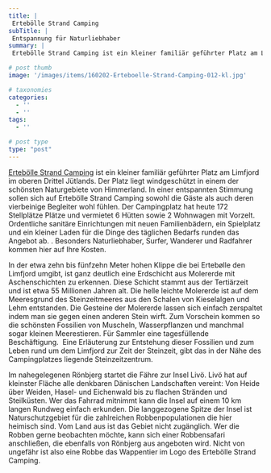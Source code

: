 ```yaml
---
title: |
 Ertebölle Strand Camping
subTitle: |
 Entspannung für Naturliebhaber
summary: |
 Ertebölle Strand Camping ist ein kleiner familiär geführter Platz am Limfjord im oberen Drittel Jütlands. Der Platz liegt windgeschützt in einem der schönsten Naturgebiete von Himmerland. In einer entspannten Stimmung sollen sich auf Ertebölle Strand Camping sowohl die Gäste als auch deren vierbeinige Begleiter wohl fühlen.

# post thumb
image: '/images/items/160202-Erteboelle-Strand-Camping-012-kl.jpg'

# taxonomies
categories: 
  - ''
  - ''
tags:
  - ''

# post type
type: "post"
---
```


[Ertebölle Strand Camping](http://caravaningreisen.de/LinkClick.aspx?link=http%3a%2f%2fwww.escamp.dk%2fde%2f&tabid=683&portalid=5&mid=1662) ist ein kleiner familiär geführter Platz am Limfjord im oberen Drittel Jütlands. Der Platz liegt windgeschützt in einem der schönsten Naturgebiete von Himmerland. In einer entspannten Stimmung sollen sich auf Ertebölle Strand Camping sowohl die Gäste als auch deren vierbeinige Begleiter wohl fühlen. Der Campingplatz hat heute 172 Stellplätze Plätze und vermietet 6 Hütten sowie 2 Wohnwagen mit Vorzelt. Ordentliche sanitäre Einrichtungen mit neuen Familienbädern, ein Spielplatz&nbsp; und ein kleiner Laden für die Dinge des täglichen Bedarfs runden das Angebot ab. . Besonders Naturliebhaber, Surfer, Wanderer und Radfahrer kommen hier auf Ihre Kosten.  

In der etwa zehn bis fünfzehn Meter hohen Klippe die bei Ertebølle den Limfjord umgibt, ist ganz deutlich eine Erdschicht aus Molererde mit Aschenschichten zu erkennen. Diese Schicht stammt aus der Tertiärzeit und ist etwa 55 Millionen Jahren alt. Die helle leichte Molererde ist auf dem Meeresgrund des Steinzeitmeeres aus den Schalen von Kieselalgen und Lehm entstanden. Die Gesteine der Molererde lassen sich einfach zerspaltet indem man sie gegen einen anderen Stein wirft. Zum Vorschein kommen so die schönsten Fossilien von Muscheln, Wasserpflanzen und manchmal sogar kleinen Meerestieren. Für Sammler eine tagesfüllende Beschäftigung.  Eine Erläuterung zur Entstehung dieser Fossilien und zum Leben rund um dem Limfjord zur Zeit der Steinzeit, gibt das in der Nähe des Campingplatzes liegende Steinzeitzentrum.   

Im nahegelegenen Rönbjerg startet die Fähre zur Insel Livö. Livö hat auf kleinster Fläche alle denkbaren Dänischen Landschaften vereint: Von Heide über Weiden, Hasel- und Eichenwald bis zu flachen Stränden und Steilküsten. Wer das Fahrrad mitnimmt kann die Insel auf einem 10 km langen Rundweg einfach erkunden. Die langgezogene Spitze der Insel ist Naturschutzgebiet für die zahlreichen Robbenpopulationen die hier heimisch sind. Vom Land aus ist das Gebiet nicht zugänglich. Wer die Robben gerne beobachten möchte, kann sich einer Robbensafari anschließen, die ebenfalls von Rönbjerg aus angeboten wird. Nicht von ungefähr ist also eine Robbe das Wappentier im Logo des Ertebölle Strand Camping.